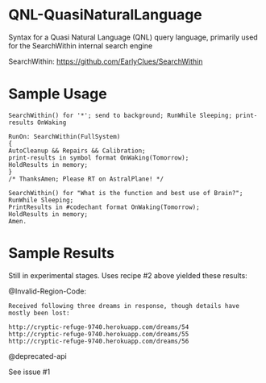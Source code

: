 QNL-QuasiNaturalLanguage
========================

Syntax for a Quasi Natural Language (QNL) query language, primarily used for the SearchWithin internal search engine

SearchWithin: https://github.com/EarlyClues/SearchWithin



# Sample Usage

```
SearchWithin() for '*'; send to background; RunWhile Sleeping; print-results OnWaking
```

```  
RunOn: SearchWithin(FullSystem)
{
AutoCleanup && Repairs && Calibration;
print-results in symbol format OnWaking(Tomorrow);
HoldResults in memory;
}
/* ThanksAmen; Please RT on AstralPlane! */
```


```
SearchWithin() for "What is the function and best use of Brain?"; 
RunWhile Sleeping; 
PrintResults in #codechant format OnWaking(Tomorrow); 
HoldResults in memory; 
Amen.
```

# Sample Results

Still in experimental stages.
Uses recipe #2 above yielded these results:

@Invalid-Region-Code:

```
Received following three dreams in response, though details have mostly been lost:

http://cryptic-refuge-9740.herokuapp.com/dreams/54
http://cryptic-refuge-9740.herokuapp.com/dreams/55
http://cryptic-refuge-9740.herokuapp.com/dreams/56
```

@deprecated-api

See issue #1
